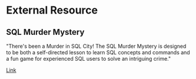# External Resource

## SQL Murder Mystery

"There's been a Murder in SQL City! The SQL Murder Mystery is designed to be both a self-directed lesson to learn SQL concepts and commands and a fun game for experienced SQL users to solve an intriguing crime."

[Link](https://mystery.knightlab.com/)

